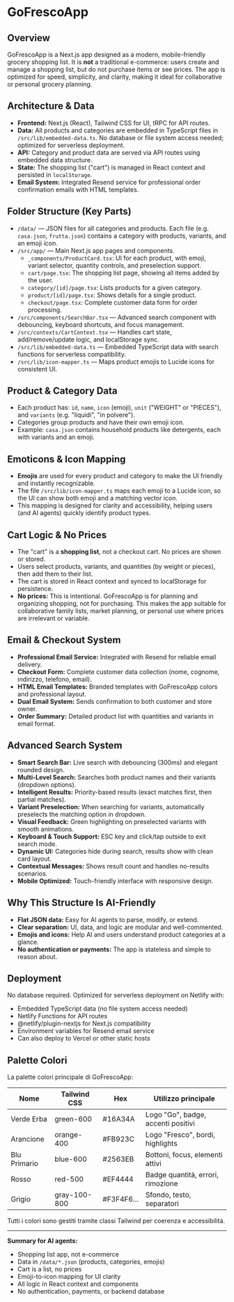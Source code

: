 # GoFrescoApp

## Overview

GoFrescoApp is a Next.js app designed as a modern, mobile-friendly grocery shopping list. It is **not** a traditional e-commerce: users create and manage a shopping list, but do not purchase items or see prices. The app is optimized for speed, simplicity, and clarity, making it ideal for collaborative or personal grocery planning.

## Architecture & Data

- **Frontend:** Next.js (React), Tailwind CSS for UI, tRPC for API routes.
- **Data:** All products and categories are embedded in TypeScript files in `/src/lib/embedded-data.ts`. No database or file system access needed; optimized for serverless deployment.
- **API:** Category and product data are served via API routes using embedded data structure.
- **State:** The shopping list ("cart") is managed in React context and persisted in `localStorage`.
- **Email System:** Integrated Resend service for professional order confirmation emails with HTML templates.

## Folder Structure (Key Parts)

- `/data/` — JSON files for all categories and products. Each file (e.g. `casa.json`, `frutta.json`) contains a category with products, variants, and an emoji icon.
- `/src/app/` — Main Next.js app pages and components.
	- `_components/ProductCard.tsx`: UI for each product, with emoji, variant selector, quantity controls, and preselection support.
	- `cart/page.tsx`: The shopping list page, showing all items added by the user.
	- `category/[id]/page.tsx`: Lists products for a given category.
	- `product/[id]/page.tsx`: Shows details for a single product.
	- `checkout/page.tsx`: Complete customer data form for order processing.
- `/src/components/SearchBar.tsx` — Advanced search component with debouncing, keyboard shortcuts, and focus management.
- `/src/contexts/CartContext.tsx` — Handles cart state, add/remove/update logic, and localStorage sync.
- `/src/lib/embedded-data.ts` — Embedded TypeScript data with search functions for serverless compatibility.
- `/src/lib/icon-mapper.ts` — Maps product emojis to Lucide icons for consistent UI.

## Product & Category Data

- Each product has: `id`, `name`, `icon` (emoji), `unit` ("WEIGHT" or "PIECES"), and `variants` (e.g. "liquidi", "in polvere").
- Categories group products and have their own emoji icon.
- Example: `casa.json` contains household products like detergents, each with variants and an emoji.

## Emoticons & Icon Mapping

- **Emojis** are used for every product and category to make the UI friendly and instantly recognizable.
- The file `/src/lib/icon-mapper.ts` maps each emoji to a Lucide icon, so the UI can show both emoji and a matching vector icon.
- This mapping is designed for clarity and accessibility, helping users (and AI agents) quickly identify product types.

## Cart Logic & No Prices

- The "cart" is a **shopping list**, not a checkout cart. No prices are shown or stored.
- Users select products, variants, and quantities (by weight or pieces), then add them to their list.
- The cart is stored in React context and synced to localStorage for persistence.
- **No prices:** This is intentional. GoFrescoApp is for planning and organizing shopping, not for purchasing. This makes the app suitable for collaborative family lists, market planning, or personal use where prices are irrelevant or variable.

## Email & Checkout System

- **Professional Email Service:** Integrated with Resend for reliable email delivery.
- **Checkout Form:** Complete customer data collection (nome, cognome, indirizzo, telefono, email).
- **HTML Email Templates:** Branded templates with GoFrescoApp colors and professional layout.
- **Dual Email System:** Sends confirmation to both customer and store owner.
- **Order Summary:** Detailed product list with quantities and variants in email format.

## Advanced Search System

- **Smart Search Bar:** Live search with debouncing (300ms) and elegant rounded design.
- **Multi-Level Search:** Searches both product names and their variants (dropdown options).
- **Intelligent Results:** Priority-based results (exact matches first, then partial matches).
- **Variant Preselection:** When searching for variants, automatically preselects the matching option in dropdown.
- **Visual Feedback:** Green highlighting on preselected variants with smooth animations.
- **Keyboard & Touch Support:** ESC key and click/tap outside to exit search mode.
- **Dynamic UI:** Categories hide during search, results show with clean card layout.
- **Contextual Messages:** Shows result count and handles no-results scenarios.
- **Mobile Optimized:** Touch-friendly interface with responsive design.

## Why This Structure Is AI-Friendly

- **Flat JSON data:** Easy for AI agents to parse, modify, or extend.
- **Clear separation:** UI, data, and logic are modular and well-commented.
- **Emojis and icons:** Help AI and users understand product categories at a glance.
- **No authentication or payments:** The app is stateless and simple to reason about.

## Deployment

No database required. Optimized for serverless deployment on Netlify with:
- Embedded TypeScript data (no file system access needed)
- Netlify Functions for API routes
- @netlify/plugin-nextjs for Next.js compatibility
- Environment variables for Resend email service
- Can also deploy to Vercel or other static hosts

## Palette Colori

La palette colori principale di GoFrescoApp:

| Nome         | Tailwind CSS | Hex        | Utilizzo principale                |
|--------------|--------------|------------|------------------------------------|
| Verde Erba   | green-600    | #16A34A    | Logo "Go", badge, accenti positivi |
| Arancione    | orange-400   | #FB923C    | Logo "Fresco", bordi, highlights   |
| Blu Primario | blue-600     | #2563EB    | Bottoni, focus, elementi attivi    |
| Rosso        | red-500      | #EF4444    | Badge quantità, errori, rimozione  |
| Grigio       | gray-100-800 | #F3F4F6... | Sfondo, testo, separatori          |

Tutti i colori sono gestiti tramite classi Tailwind per coerenza e accessibilità.

---

**Summary for AI agents:**
- Shopping list app, not e-commerce
- Data in `/data/*.json` (products, categories, emojis)
- Cart is a list, no prices
- Emoji-to-icon mapping for UI clarity
- All logic in React context and components
- No authentication, payments, or backend database
